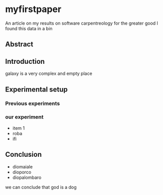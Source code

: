 # myfirstpaper
An article on my results on software carpentreology for the greater good
I found this data in a bin

## Abstract

## Introduction
galaxy is a very complex and empty place

## Experimental setup

### Previous experiments
### our experiment
- item 1
- roba
- ifi

## Conclusion
- diomaiale
- dioporco
- diopalombaro

we can conclude that god is a dog

